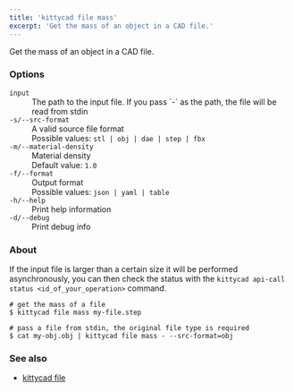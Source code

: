```yaml
---
title: 'kittycad file mass'
excerpt: 'Get the mass of an object in a CAD file.'
---
```


Get the mass of an object in a CAD file.

### Options

<dl class="flags">
   <dt><code>input</code></dt>
   <dd>The path to the input file. If you pass `-` as the path, the file will be read from stdin</dd>

   <dt><code>-s/--src-format</code></dt>
   <dd>A valid source file format<br/>Possible values: <code>stl | obj | dae | step | fbx</code></dd>

   <dt><code>-m/--material-density</code></dt>
   <dd>Material density<br/>Default value: <code>1.0</code></dd>

   <dt><code>-f/--format</code></dt>
   <dd>Output format<br/>Possible values: <code>json | yaml | table</code></dd>

   <dt><code>-h/--help</code></dt>
   <dd>Print help information</dd>

   <dt><code>-d/--debug</code></dt>
   <dd>Print debug info</dd>
</dl>

### About

If the input file is larger than a certain size it will be
performed asynchronously, you can then check the status with the
`kittycad api-call status <id_of_your_operation>` command.

```
# get the mass of a file
$ kittycad file mass my-file.step

# pass a file from stdin, the original file type is required
$ cat my-obj.obj | kittycad file mass - --src-format=obj
```

### See also

-   [kittycad file](./kittycad_file)
